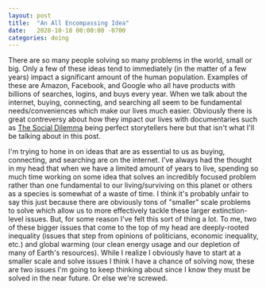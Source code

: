 ```yaml
---
layout: post
title:  "An All Encompassing Idea"
date:   2020-10-18 00:00:00 -0700
categories: doing
---
```

There are so many people solving so many problems in the world, small or big. Only a few of these ideas tend to immediately (in the matter of a few years) impact a significant amount of the human population. Examples of these are Amazon, Facebook, and Google who all have products with billions of searches, logins, and buys every year. When we talk about the internet, buying, connecting, and searching all seem to be fundamental needs/conveniences which make our lives much easier. Obviously there is great contreversy about how they impact our lives with documentaries such as [The Social Dilemma][social-dilemma] being perfect storytellers here but that isn't what I'll be talking about in this post.

I'm trying to hone in on ideas that are as essential to us as buying, connecting, and searching are on the internet. I've always had the thought in my head that when we have a limited amount of years to live, spending so much time working on some idea that solves an incredibly focused problem rather than one fundamental to our living/surviving on this planet or others as a species is somewhat of a waste of time. I think it's probably unfair to say this just because there are obviously tons of "smaller" scale problems to solve which allow us to more effectively tackle these larger extinction-level issues. But, for some reason I've felt this sort of thing a lot. To me, two of these bigger issues that come to the top of my head are deeply-rooted inequality (issues that step from opinions of politicians, economic inequality, etc.) and global warming (our clean energy usage and our depletion of many of Earth's resources). While I realize I obviously have to start at a smaller scale and solve issues I think I have a chance of solving now, these are two issues I'm going to keep thinking about since I know they must be solved in the near future. Or else we're screwed.


[social-dilemma]: https://www.thesocialdilemma.com/